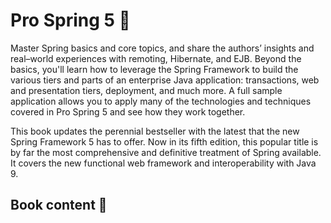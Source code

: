 # Pro Spring 5 📘
Master Spring basics and core topics, and share the authors’ insights and real–world experiences with remoting, Hibernate, and EJB. Beyond the basics, you'll learn how to leverage the Spring Framework to build the various tiers and parts of an enterprise Java application: transactions, web and presentation tiers, deployment, and much more. A full sample application allows you to apply many of the technologies and techniques covered in Pro Spring 5 and see how they work together.

This book updates the perennial bestseller with the latest that the new Spring Framework 5 has to offer. Now in its fifth edition, this popular title is by far the most comprehensive and definitive treatment of Spring available. It covers the new functional web framework and interoperability with Java 9.

## Book content 📖

